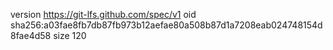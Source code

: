 version https://git-lfs.github.com/spec/v1
oid sha256:a03fae8fb7db87fb973b12aefae80a508b87d1a7208eab024748154d8fae4d58
size 120
